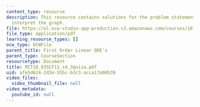 ```yaml
---
content_type: resource
description: This resource contains solutions for the problem statements related to
  interpret the graph.
file: https://ol-ocw-studio-app-production.s3.amazonaws.com/courses/18-03sc-differential-equations-fall-2011/afe5d6242d3e555cb3c3acca17a00539_MIT18_03SCF11_s4_3quiza.pdf
file_type: application/pdf
learning_resource_types: []
ocw_type: OCWFile
parent_title: First Order Linear ODE's
parent_type: CourseSection
resourcetype: Document
title: MIT18_03SCF11_s4_3quiza.pdf
uid: afe5d624-2d3e-555c-b3c3-acca17a00539
video_files:
  video_thumbnail_file: null
video_metadata:
  youtube_id: null
---
```

